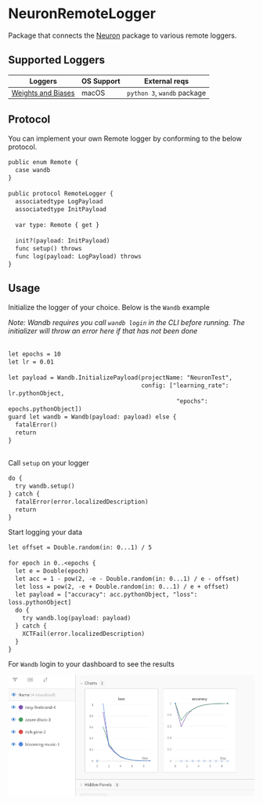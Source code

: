 # NeuronRemoteLogger

Package that connects the [Neuron](https://github.com/wvabrinskas/Neuron) package to various remote loggers.


## Supported Loggers
| Loggers       | OS Support | External reqs |
| ------------- | ---------- | ------------- |
| [Weights and Biases](https://wandb.ai/home) | macOS | `python 3`, `wandb` package |

## Protocol 
You can implement your own Remote logger by conforming to the below protocol.

```
public enum Remote {
  case wandb
}

public protocol RemoteLogger {
  associatedtype LogPayload
  associatedtype InitPayload
  
  var type: Remote { get }
  
  init?(payload: InitPayload)
  func setup() throws
  func log(payload: LogPayload) throws
}
```

## Usage

Initialize the logger of your choice. Below is the `Wandb` example

*Note: Wandb requires you call `wandb login` in the CLI before running. The initializer will throw an error here if that has not been done*
```

let epochs = 10
let lr = 0.01

let payload = Wandb.InitializePayload(projectName: "NeuronTest",
                                      config: ["learning_rate": lr.pythonObject,
                                                "epochs": epochs.pythonObject])
guard let wandb = Wandb(payload: payload) else {
  fatalError()
  return
}
      
```

Call `setup` on your logger

```
do {
  try wandb.setup()
} catch {
  fatalError(error.localizedDescription)
  return
}
```

Start logging your data

```
let offset = Double.random(in: 0...1) / 5

for epoch in 0..<epochs {
  let e = Double(epoch)
  let acc = 1 - pow(2, -e - Double.random(in: 0...1) / e - offset)
  let loss = pow(2, -e + Double.random(in: 0...1) / e + offset)
  let payload = ["accuracy": acc.pythonObject, "loss": loss.pythonObject]
  do {
    try wandb.log(payload: payload)
  } catch {
    XCTFail(error.localizedDescription)
  }
}

```
For `Wandb` login to your dashboard to see the results

<img width="700" src="images/charts.png"> 
